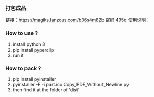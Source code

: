 ### 打包成品
链接：https://magiks.lanzous.com/b06s4m82b
密码:495q
使用说明：
### How to use ?
1. install python 3
2. pip install pyperclip
3. run it

### How to pack ?
1. pip install pyinstaller
2. pyinstaller -F -i part.ico Copy_PDF_Without_Newline.py
3. then find it at the folder of 'dist'
